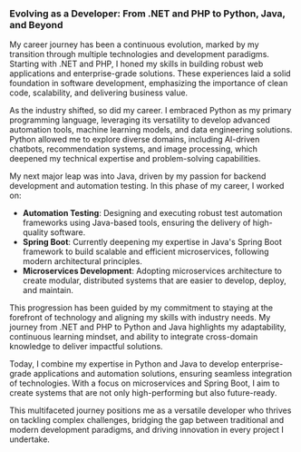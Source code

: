 ### Evolving as a Developer: From .NET and PHP to Python, Java, and Beyond

My career journey has been a continuous evolution, marked by my transition through multiple technologies and development paradigms. Starting with .NET and PHP, I honed my skills in building robust web applications and enterprise-grade solutions. These experiences laid a solid foundation in software development, emphasizing the importance of clean code, scalability, and delivering business value.

As the industry shifted, so did my career. I embraced Python as my primary programming language, leveraging its versatility to develop advanced automation tools, machine learning models, and data engineering solutions. Python allowed me to explore diverse domains, including AI-driven chatbots, recommendation systems, and image processing, which deepened my technical expertise and problem-solving capabilities.

My next major leap was into Java, driven by my passion for backend development and automation testing. In this phase of my career, I worked on:

- **Automation Testing**: Designing and executing robust test automation frameworks using Java-based tools, ensuring the delivery of high-quality software.  
- **Spring Boot**: Currently deepening my expertise in Java's Spring Boot framework to build scalable and efficient microservices, following modern architectural principles.  
- **Microservices Development**: Adopting microservices architecture to create modular, distributed systems that are easier to develop, deploy, and maintain.

This progression has been guided by my commitment to staying at the forefront of technology and aligning my skills with industry needs. My journey from .NET and PHP to Python and Java highlights my adaptability, continuous learning mindset, and ability to integrate cross-domain knowledge to deliver impactful solutions.

Today, I combine my expertise in Python and Java to develop enterprise-grade applications and automation solutions, ensuring seamless integration of technologies. With a focus on microservices and Spring Boot, I aim to create systems that are not only high-performing but also future-ready.

This multifaceted journey positions me as a versatile developer who thrives on tackling complex challenges, bridging the gap between traditional and modern development paradigms, and driving innovation in every project I undertake.
